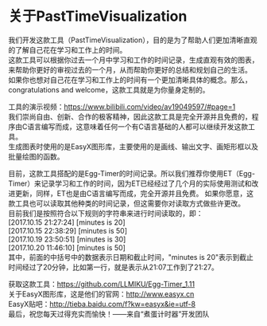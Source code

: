 # 关于PastTimeVisualization 
我们开发这款工具（PastTimeVisualization），目的是为了帮助人们更加清晰直观的了解自己花在学习和工作上的时间。  
这款工具可以根据你过去一个月中学习和工作的时间记录，生成直观有效的图表，来帮助你更好的审视过去的一个月，从而帮助你更好的总结和规划自己的生活。  
如果你也想对自己花在学习和工作上的时间有一个更加清晰具体的概念。那么，congratulations and welcome，这款工具就是为你量身定制的。  

工具的演示视频：https://www.bilibili.com/video/av19049597/#page=1  
我们崇尚自由、创新、合作的极客精神，因此这款工具是完全开源并且免费的，程序由C语言编写而成，这意味着任何一个有C语言基础的人都可以继续开发这款工具。  
生成图表时使用的是EasyX图形库，主要使用的是画线、输出文字、画矩形框以及批量绘图的函数。

目前，这款工具搭配的是Egg-Timer的时间记录。所以我们推荐你使用ET（Egg-Timer）来记录学习和工作的时间，因为ET已经经过了几个月的实际使用测试和改进更新，同样，ET也是由C语言编写而成，完全开源并且免费。
如果你愿意，这款工具也可以读取其他种类的时间记录，但这需要你对读取方式做些许更改。  
目前我们是按照符合以下规则的字符串来进行时间读取的，即：  
[2017.10.15 21:27:24] [minutes is 20]  
[2017.10.15 22:38:29] [minutes is 50]  
[2017.10.19 23:50:51] [minutes is 30]  
[2017.10.20 11:46:10] [minutes is 50]  
其中，前面的中括号中的数据表示日期和截止时间，"minutes is 20"表示到截止时间经过了20分钟，比如第一行，就是表示从21:07工作到了21:27。  

获取这款工具：https://github.com/LLMIKU/Egg-Timer_1.11  
关于EasyX图形库，这是他们的官网：http://www.easyx.cn  
EasyX贴吧：http://tieba.baidu.com/f?kw=easyx&ie=utf-8  
最后，祝您每天过得充实而愉快！——来自“煮蛋计时器”开发团队  
